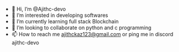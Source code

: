 - 👋 Hi, I’m @Ajithc-devo
- 👀 I’m interested in developing softwares
- 🌱 I’m currently learning full stack Blockchain
- 💞️ I’m looking to collaborate on python and c programming
- 📫 How to reach me ajithckaz123@gmail.com or ping me in discord ajithc-devo

<!---
Ajithc-devo/Ajithc-devo is a ✨ special ✨ repository because its `README.md` (this file) appears on your GitHub profile.
You can click the Preview link to take a look at your changes.
--->
